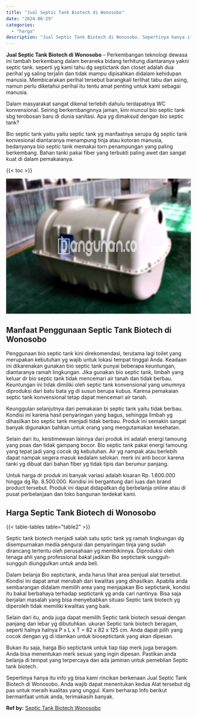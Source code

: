 ```yaml
---
title: "Jual Septic Tank Biotech di Wonosobo"
date: "2024-06-29"
categories: 
  - "harga"
description: "Jual Septic Tank Biotech di Wonosobo. Sepertinya hanya itu info yg bisa kami rincikan berkenaan Jual Septic Tank Biotech di Wonosobo. Anda wajib dapat menent..."
---
```


**Jual Septic Tank Biotech di Wonosobo** – Perkembangan teknologi dewasa ini tambah berkembang dalam beraneka bidang terhitung diantaranya yakni septic tank. seperti yg kami tahu dg septictank dan closet adalah dua perihal yg saling terjalin dan tidak mampu dipisahkan didalam kehidupan manusia. Membicarakan perihal tersebut barangkali terlihat tabu dan asing, namun perlu diketahui perihal itu tentu amat penting untuk kami sebagai manusia.

Dalam masyarakat sangat dikenal terlebih dahulu terdapatnya WC konvensional. Seiring berkembangnnya jaman, kini muncul bio septic tank sbg terobosan baru di dunia sanitasi. Apa yg dimaksud dengan bio septic tank?

Bio septic tank yaitu yaitu septic tank yg manfaatnya serupa dg septic tank konvesional diantaranya menampung tinja atau kotoran manusia, bedanyanya bio septic tank memakai torn penampungan yang paling berkembang. Bahan tanki pakai fiber yang terbukti paling awet dan sangat kuat di dalam pemakaianya.

{{< toc >}}

![Jual Septic Tank Biotech di Wonosobo](/images/jual-bio-septictank-36.png)

## Manfaat Penggunaan Septic Tank Biotech di Wonosobo

Penggunaan bio septic tank kini direkomendasi, terutama lagi toilet yang merupakan kebutuhan yg wajib untuk lokasi tempat tinggal Anda. Keadaan ini dikarenakan gunakan bio septic tank punyai beberapa keuntungan, diantaranya ramah lingkungan. Jika gunakan bio septic tank, limbah yang keluar dr bio septic tank tidak mencemari air tanah dan tidak berbau. Keuntungan ini tidak dimiliki oleh septic tank konvensional yang umumnya diproduksi dari batu bata yg di susun berupa kubus. Karena pemakaian septic tank konvensional tetap dapat mencemari air tanah.

Keunggulan selanjutnya dari pemakaian bi septic tank yaitu tidak berbau. Kondisi ini karena hasil penyaringan yang bagus, sehingga limbah yg dihasilkan bio septic tank menjadi tidak berbau. Produk ini semakin sangat banyak digunakan bahkan untuk orang yang mengutamakan kesehatan.

Selain dari itu, keistimewaan lainnya dari produk ini adalah energi tamoung yang poas dan tidak gampang bocor. Bio septic tank pakai energi tamoung yang tepat jadi yang cocok dg kebutuhan. Air yg nampak atau berlebih dapat nampak segera masuk kedalam selokan. merk ini anti bocor karena tanki yg dibuat dari bahan fiber yg tidak tipis dan berumur panjang.

Untuk harga dr produk ini banyak variasi adalah kisaran Rp. 1.600.000 hingga dg Rp. 8.500.000. Kondisi ini bergantung dari luas dan brand product tersebut. Produk ini dapat didapatkan dg berbelanja online atau di pusat perbelanjaan dan toko bangunan terdekat kami.

## Harga Septic Tank Biotech di Wonosobo

{{< table-tables table="table2" >}}

Septic tank biotech menjadi salah satu sptic tank yg ramah lingkungan dg disempurnakan media pengurai dan penyaringan tinja yang sudah dirancang tertentu oleh perusahaan yg membikinnya. Diproduksi oleh tenaga ahli yang professional bakal jadikan Bio septictank sungguh-sungguh diunggulkan untuk anda beli.

Dalam belanja Bio septictank, anda harus lihat area penjual alat tersebut. Kondisi ini dapat amat merubah dari kwalitas yang dihasilkan. Apabila anda sembarangan didalam memilih area yang menjajakan Bio septictank, kondisi itu bakal berbahaya terhadap septictank yg anda cari nantinya. Bisa saja berjalan masalah yang bisa menyebabkan situasi Septic tank biotech yg diperoleh tidak memiliki kwalitas yang baik.

Selain dari itu, anda juga dapat memilih Septic tank biotech sesuai dengan panjang dan lebar yg dibutuhkan. ukuran Septic tank biotech beragam, seperti halnya halnya P x L x T = 82 x 82 x 125 cm. Anda dapat pilih yang cocok dengan yg di idamkan untuk bioseptictank yang akan dipesan.

Bukan itu saja, harga Bio septictank untuk tiap tiap merk juga beragam. Anda bisa menentukan merk sesuai yang ingin dipesan. Pastikan anda belanja di tempat yang terpercaya dan ada jaminan untuk pemeblian Septic tank biotech.

Sepertinya hanya itu info yg bisa kami rincikan berkenaan Jual Septic Tank Biotech di Wonosobo. Anda wajib dapat menentukan kedua Alat tersebut dg pas untuk meraih kualitas yang unggul. Kami berharap Info berikut bermanfaat untuk anda, terimakasih banyak.

**Ref by:** [Septic Tank Biotech Wonosobo](https://id.wikipedia.org/wiki/Septic)
